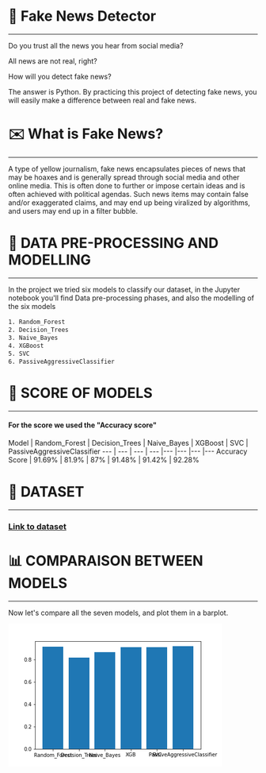 # :newspaper: Fake News Detector

***

Do you trust all the news you hear from social media?

All news are not real, right?

How will you detect fake news?

The answer is Python. By practicing this project of detecting fake news, you will easily make a difference between real and fake news.

# ✉️ What is Fake News?

***

A type of yellow journalism, fake news encapsulates pieces of news that may be hoaxes and is generally spread through social media and other online media. This is often done to further or impose certain ideas and is often achieved with political agendas. Such news items may contain false and/or exaggerated claims, and may end up being viralized by algorithms, and users may end up in a filter bubble.

# 🤖 DATA PRE-PROCESSING AND MODELLING

***

In the project we tried six models to classify our dataset, in the Jupyter notebook you'll find Data pre-processing phases, and also the modelling of the six models

    1. Random_Forest
    2. Decision_Trees
    3. Naive_Bayes
    4. XGBoost
    5. SVC
    6. PassiveAggressiveClassifier
   
   
# :pushpin: SCORE OF MODELS

***

#### For the score we used the "Accuracy score"

Model | Random_Forest | Decision_Trees | Naive_Bayes | XGBoost | SVC | PassiveAggressiveClassifier
--- | --- | --- | --- |--- |--- |--- |---
Accuracy Score | 91.69% | 81.9% | 87% | 91.48% | 91.42% | 92.28%

# 📂 DATASET

***

 ### [Link to dataset](https://drive.google.com/file/d/1er9NJTLUA3qnRuyhfzuN0XUsoIC4a-_q/view)

# :bar_chart: COMPARAISON BETWEEN MODELS

***


Now let's compare all the seven models, and plot them in a barplot.

![img_barplot](https://github.com/BouzCS/ML_basic_projects/blob/main/Fake%20News%20Detection/PlotImage.png)
